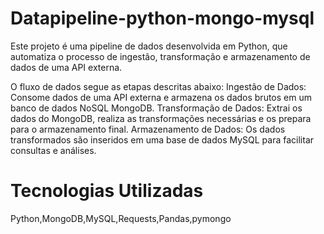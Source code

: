 # Datapipeline-python-mongo-mysql

Este projeto é uma pipeline de dados desenvolvida em Python, que automatiza o processo de ingestão, transformação e armazenamento de dados de uma API externa. 

O fluxo de dados segue as etapas descritas abaixo:
Ingestão de Dados: Consome dados de uma API externa e armazena os dados brutos em um banco de dados NoSQL MongoDB.
Transformação de Dados: Extrai os dados do MongoDB, realiza as transformações necessárias e os prepara para o armazenamento final.
Armazenamento de Dados: Os dados transformados são inseridos em uma base de dados MySQL para facilitar consultas e análises.

# Tecnologias Utilizadas
Python,MongoDB,MySQL,Requests,Pandas,pymongo
